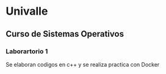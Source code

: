 # Univalle 
## Curso de Sistemas Operativos  
### Laborartorio 1 
Se elaboran codigos en c++ y se realiza practica con Docker
